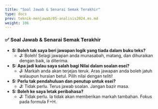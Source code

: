 ```yaml
---
title: "Soal Jawab & Senarai Semak Terakhir"
type: docs
prev: teknik-menjawab/05-analisis2024.ms.md
weight: 106
---
```

### ✅ **Soal Jawab & Senarai Semak Terakhir**

* **S: Boleh tak saya beri jawapan logik yang tiada dalam buku teks?**
    * **J:** Boleh! Selagi jawapan anda munasabah, matang, dan dihuraikan dengan baik, ia diterima.
* **S: Apa jadi kalau saya salah bagi Nilai dalam soalan esei?**
    * **J:** Markah anda akan terjejas teruk. Aras jawapan anda boleh jatuh walaupun huraian betul. Pilih nilai dengan teliti!
* **S: Perlu tak pendahuluan dan penutup untuk esei?**
    * **J:** Tidak perlu. Terus jawab soalan. Jangan bazir masa.
* **S: Boleh ke saya letak peribahasa?**
    * **J:** Tidak perlu. Ia tidak akan memberikan markah tambahan. Fokus pada formula F+H.
